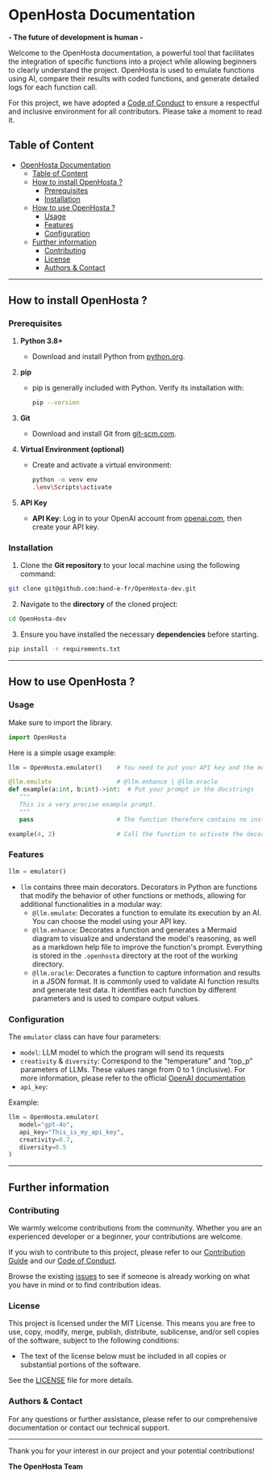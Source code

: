 # OpenHosta Documentation

**- The future of development is human -**

Welcome to the OpenHosta documentation, a powerful tool that facilitates the integration of specific functions into a project while allowing beginners to clearly understand the project. OpenHosta is used to emulate functions using AI, compare their results with coded functions, and generate detailed logs for each function call.

For this project, we have adopted a [Code of Conduct](CODE_OF_CONDUCT.md) to ensure a respectful and inclusive environment for all contributors. Please take a moment to read it.

## Table of Content

- [OpenHosta Documentation](#openhosta-documentation)
  - [Table of Content](#table-of-content)
  - [How to install OpenHosta ?](#how-to-install-openhosta-)
    - [Prerequisites](#prerequisites)
    - [Installation](#installation)
  - [How to use OpenHosta ?](#how-to-use-openhosta-)
    - [Usage](#usage)
    - [Features](#features)
    - [Configuration](#configuration)
  - [Further information](#further-information)
    - [Contributing](#contributing)
    - [License](#license)
    - [Authors \& Contact](#authors--contact)

---

## How to install OpenHosta ?

### Prerequisites

1. **Python 3.8+**
   - Download and install Python from [python.org](https://www.python.org/downloads/).

2. **pip**
   - pip is generally included with Python. Verify its installation with:
     ```sh
     pip --version
     ```

3. **Git**
   - Download and install Git from [git-scm.com](https://git-scm.com/downloads).

4. **Virtual Environment (optional)**
   - Create and activate a virtual environment:
     ```bash
     python -m venv env
     .\env\Scripts\activate
     ```

5. **API Key**
   - **API Key**: Log in to your OpenAI account from [openai.com](https://openai.com/), then create your API key.

### Installation

1. Clone the **Git repository** to your local machine using the following command:

```bash
git clone git@github.com:hand-e-fr/OpenHosta-dev.git
```

2. Navigate to the **directory** of the cloned project:

```bash
cd OpenHosta-dev
```

3. Ensure you have installed the necessary **dependencies** before starting.

```bash
pip install -r requirements.txt
```

---

## How to use OpenHosta ?

### Usage

Make sure to import the library.

```python
import OpenHosta
```

Here is a simple usage example:

```python
llm = OpenHosta.emulator()    # You need to put your API key and the model as parameters

@llm.emulate                  # @llm.enhance | @llm.oracle
def example(a:int, b:int)->int:  # Put your prompt in the docstrings
   """
   This is a very precise example prompt.  
   """
   pass                       # The function therefore contains no instructions

example(4, 2)                 # Call the function to activate the decorator      
```

### Features

```python
llm = emulator()
```

- `llm` contains three main decorators. Decorators in Python are functions that modify the behavior of other functions or methods, allowing for additional functionalities in a modular way:
  - `@llm.emulate`: Decorates a function to emulate its execution by an AI. You can choose the model using your API key.
  - `@llm.enhance`: Decorates a function and generates a Mermaid diagram to visualize and understand the model's reasoning, as well as a markdown help file to improve the function's prompt. Everything is stored in the `.openhosta` directory at the root of the working directory.
  - `@llm.oracle`: Decorates a function to capture information and results in a JSON format. It is commonly used to validate AI function results and generate test data. It identifies each function by different parameters and is used to compare output values.

### Configuration

The `emulator` class can have four parameters:
   - `model`: LLM model to which the program will send its requests
   - `creativity` & `diversity`: Correspond to the "temperature" and "top_p" parameters of LLMs. These values range from 0 to 1 (inclusive). For more information, please refer to the official [OpenAI documentation](https://openai.com/)
   - `api_key`:

Example:
```python
llm = OpenHosta.emulator(
   model="gpt-4o", 
   api_key="This_is_my_api_key",
   creativity=0.7,
   diversity=0.5
)
```

---

## Further information

### Contributing

We warmly welcome contributions from the community. Whether you are an experienced developer or a beginner, your contributions are welcome.

If you wish to contribute to this project, please refer to our [Contribution Guide](CONTRIBUTING.md) and our [Code of Conduct](CODE_OF_CONDUCT.md).

Browse the existing [issues](https://github.com/hand-e-fr/OpenHosta-dev/issues) to see if someone is already working on what you have in mind or to find contribution ideas.

### License

This project is licensed under the MIT License. This means you are free to use, copy, modify, merge, publish, distribute, sublicense, and/or sell copies of the software, subject to the following conditions:

  - The text of the license below must be included in all copies or substantial portions of the software.

See the [LICENSE](LICENSE) file for more details.

### Authors & Contact

For any questions or further assistance, please refer to our comprehensive documentation or contact our technical support.

---

Thank you for your interest in our project and your potential contributions!

**The OpenHosta Team**